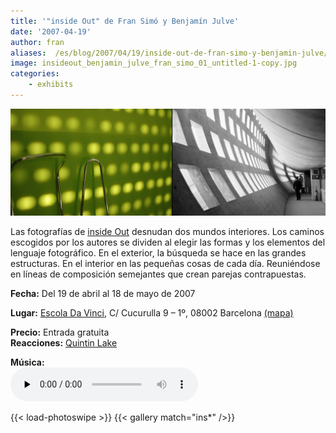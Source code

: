 ```yaml
---
title: '"inside Out" de Fran Simó y Benjamín Julve'
date: '2007-04-19'
author: fran
aliases:  /es/blog/2007/04/19/inside-out-de-fran-simo-y-benjamin-julve/
image: insideout_benjamin_julve_fran_simo_01_untitled-1-copy.jpg
categories:
    - exhibits
---
```

![insideout_benjamin_julve_fran_simo_01_untitled-1-copy.jpg](insideout_benjamin_julve_fran_simo_01_untitled-1-copy.jpg)

Las fotografías de [inside Out](http://i-o-p.es/) desnudan dos mundos interiores. Los caminos escogidos por los autores se dividen al elegir las formas y los elementos del lenguaje fotográfico. En el exterior, la búsqueda se hace en las grandes estructuras. En el interior en las pequeñas cosas de cada día. Reuniéndose en líneas de composición semejantes que crean parejas contrapuestas.

**Fecha:** Del 19 de abril al 18 de mayo de 2007

**Lugar:** [Escola Da Vinci](http://davinci-barcelona.com/), C/ Cucurulla 9 – 1º, 08002 Barcelona [(mapa)](http://maps.google.es/maps?f=q&hl=es&q=c/cucurulla+9,08002,+barcelona&sll=39.46684,-0.377954&sspn=0.011248,0.019913&layer=&ie=UTF8&om=1&z=16&iwloc=addr)

**Precio:** Entrada gratuita  
**Reacciones:** [Quintin Lake](http://blog.quintinlake.com/2009/11/11/inside-out-website-explores-photographic-diptych-as-a-means-of-representing-architecture/)

**Música:**  
<audio class="player" controls preload="none" src="01-insideOut.mp3" type="audio/mp3"></audio>


{{< load-photoswipe >}}
{{< gallery match="ins*" />}}